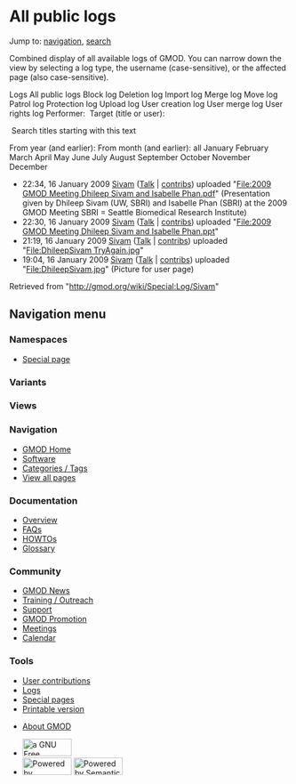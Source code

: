 <div id="mw-page-base" class="noprint">

</div>

<div id="mw-head-base" class="noprint">

</div>

<div id="content" class="mw-body" role="main">

<span id="top"></span>

<div id="mw-js-message" style="display:none;">

</div>



# <span dir="auto">All public logs</span>

<div id="bodyContent">

<div id="contentSub">

</div>

<div id="jump-to-nav" class="mw-jump">

Jump to: [navigation](#mw-navigation), [search](#p-search)

</div>

<div id="mw-content-text">

Combined display of all available logs of GMOD. You can narrow down the
view by selecting a log type, the username (case-sensitive), or the
affected page (also case-sensitive).

Logs All public logs Block log Deletion log Import log Merge log Move
log Patrol log Protection log Upload log User creation log User merge
log User rights log <span style="white-space: nowrap">Performer: </span>
<span style="white-space: nowrap">Target (title or user): </span>

 Search titles starting with this text

From year (and earlier): From month (and earlier): all January February
March April May June July August September October November December

- 22:34, 16 January 2009 <a href="/wiki/User:Sivam" class="mw-userlink"
  title="User:Sivam">Sivam</a> <span class="mw-usertoollinks">(<a
  href="/mediawiki/index.php?title=User_talk:Sivam&amp;action=edit&amp;redlink=1"
  class="new" title="User talk:Sivam (page does not exist)">Talk</a> \|
  [contribs](/wiki/Special:Contributions/Sivam "Special:Contributions/Sivam"))</span>
  uploaded "[File:2009 GMOD Meeting Dhileep Sivam and Isabelle
  Phan.pdf](/wiki/File:2009_GMOD_Meeting_Dhileep_Sivam_and_Isabelle_Phan.pdf "File:2009 GMOD Meeting Dhileep Sivam and Isabelle Phan.pdf")"
  <span class="comment">(Presentation given by Dhileep Sivam (UW, SBRI)
  and Isabelle Phan (SBRI) at the 2009 GMOD Meeting SBRI = Seattle
  Biomedical Research Institute)</span>
- 22:30, 16 January 2009 <a href="/wiki/User:Sivam" class="mw-userlink"
  title="User:Sivam">Sivam</a> <span class="mw-usertoollinks">(<a
  href="/mediawiki/index.php?title=User_talk:Sivam&amp;action=edit&amp;redlink=1"
  class="new" title="User talk:Sivam (page does not exist)">Talk</a> \|
  [contribs](/wiki/Special:Contributions/Sivam "Special:Contributions/Sivam"))</span>
  uploaded "[File:2009 GMOD Meeting Dhileep Sivam and Isabelle
  Phan.ppt](/wiki/File:2009_GMOD_Meeting_Dhileep_Sivam_and_Isabelle_Phan.ppt "File:2009 GMOD Meeting Dhileep Sivam and Isabelle Phan.ppt")"
- 21:19, 16 January 2009 <a href="/wiki/User:Sivam" class="mw-userlink"
  title="User:Sivam">Sivam</a> <span class="mw-usertoollinks">(<a
  href="/mediawiki/index.php?title=User_talk:Sivam&amp;action=edit&amp;redlink=1"
  class="new" title="User talk:Sivam (page does not exist)">Talk</a> \|
  [contribs](/wiki/Special:Contributions/Sivam "Special:Contributions/Sivam"))</span>
  uploaded "[File:DhileepSivam
  TryAgain.jpg](/wiki/File:DhileepSivam_TryAgain.jpg "File:DhileepSivam TryAgain.jpg")"
- 19:04, 16 January 2009 <a href="/wiki/User:Sivam" class="mw-userlink"
  title="User:Sivam">Sivam</a> <span class="mw-usertoollinks">(<a
  href="/mediawiki/index.php?title=User_talk:Sivam&amp;action=edit&amp;redlink=1"
  class="new" title="User talk:Sivam (page does not exist)">Talk</a> \|
  [contribs](/wiki/Special:Contributions/Sivam "Special:Contributions/Sivam"))</span>
  uploaded
  "[File:DhileepSivam.jpg](/wiki/File:DhileepSivam.jpg "File:DhileepSivam.jpg")"
  <span class="comment">(Picture for user page)</span>

</div>

<div class="printfooter">

Retrieved from "<http://gmod.org/wiki/Special:Log/Sivam>"

</div>

<div id="catlinks" class="catlinks catlinks-allhidden">

</div>

<div class="visualClear">

</div>

</div>

</div>

<div id="mw-navigation">

## Navigation menu

<div id="mw-head">



<div id="left-navigation">

<div id="p-namespaces" class="vectorTabs" role="navigation"
aria-labelledby="p-namespaces-label">

### Namespaces

- <span id="ca-nstab-special">[Special
  page](/wiki/Special:Log/Sivam "This is a special page, you cannot edit the page itself")</span>

</div>

<div id="p-variants" class="vectorMenu emptyPortlet" role="navigation"
aria-labelledby="p-variants-label">

### 

### Variants[](#)

<div class="menu">

</div>

</div>

</div>

<div id="right-navigation">

<div id="p-views" class="vectorTabs emptyPortlet" role="navigation"
aria-labelledby="p-views-label">

### Views

</div>



</div>



</div>

</div>

</div>

<div id="mw-panel">

<div id="p-logo" role="banner">

<a href="/wiki/Main_Page"
style="background-image: url(http://gmod.org/images/GMOD-cogs.png);"
title="Visit the main page"></a>

</div>

<div id="p-Navigation" class="portal" role="navigation"
aria-labelledby="p-Navigation-label">

### Navigation

<div class="body">

- <span id="n-GMOD-Home">[GMOD Home](/wiki/Main_Page)</span>
- <span id="n-Software">[Software](/wiki/GMOD_Components)</span>
- <span id="n-Categories-.2F-Tags">[Categories /
  Tags](/wiki/Categories)</span>
- <span id="n-View-all-pages">[View all
  pages](/wiki/Special:AllPages)</span>

</div>

</div>

<div id="p-Documentation" class="portal" role="navigation"
aria-labelledby="p-Documentation-label">

### Documentation

<div class="body">

- <span id="n-Overview">[Overview](/wiki/Overview)</span>
- <span id="n-FAQs">[FAQs](/wiki/Category:FAQ)</span>
- <span id="n-HOWTOs">[HOWTOs](/wiki/Category:HOWTO)</span>
- <span id="n-Glossary">[Glossary](/wiki/Glossary)</span>

</div>

</div>

<div id="p-Community" class="portal" role="navigation"
aria-labelledby="p-Community-label">

### Community

<div class="body">

- <span id="n-GMOD-News">[GMOD News](/wiki/GMOD_News)</span>
- <span id="n-Training-.2F-Outreach">[Training /
  Outreach](/wiki/Training_and_Outreach)</span>
- <span id="n-Support">[Support](/wiki/Support)</span>
- <span id="n-GMOD-Promotion">[GMOD
  Promotion](/wiki/GMOD_Promotion)</span>
- <span id="n-Meetings">[Meetings](/wiki/Meetings)</span>
- <span id="n-Calendar">[Calendar](/wiki/Calendar)</span>

</div>

</div>

<div id="p-tb" class="portal" role="navigation"
aria-labelledby="p-tb-label">

### Tools

<div class="body">

- <span id="t-contributions">[User
  contributions](/wiki/Special:Contributions/Sivam "A list of contributions of this user")</span>
- <span id="t-log">[Logs](/wiki/Special:Log/Sivam)</span>
- <span id="t-specialpages"><a href="/wiki/Special:SpecialPages" accesskey="q"
  title="A list of all special pages [q]">Special pages</a></span>
- <span id="t-print"><a href="/mediawiki/index.php?title=Special:Log/Sivam&amp;printable=yes"
  rel="alternate" accesskey="p"
  title="Printable version of this page [p]">Printable version</a></span>

</div>

</div>

</div>

</div>

<div id="footer" role="contentinfo">

- <span id="footer-places-about">[About
  GMOD](/wiki/GMOD:About "GMOD:About")</span>

<!-- -->

- <span id="footer-copyrightico">[<img src="http://www.gnu.org/graphics/gfdl-logo-small.png" width="88"
  height="31" alt="a GNU Free Documentation License" />](http://www.gnu.org/licenses/fdl-1.3.html)</span>
- <span id="footer-poweredbyico">[<img src="/mediawiki/skins/common/images/poweredby_mediawiki_88x31.png"
  width="88" height="31" alt="Powered by MediaWiki" />](//www.mediawiki.org/)
  [<img
  src="/mediawiki/extensions/SemanticMediaWiki/includes/../resources/images/smw_button.png"
  width="88" height="31" alt="Powered by Semantic MediaWiki" />](https://www.semantic-mediawiki.org/wiki/Semantic_MediaWiki)</span>

<div style="clear:both">

</div>

</div>
